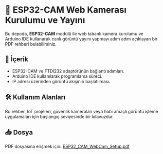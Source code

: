 # 📄 ESP32-CAM Web Kamerası Kurulumu ve Yayını

Bu depoda, **ESP32-CAM** modülü ile web tabanlı kamera kurulumu ve Arduino IDE kullanarak canlı görüntü yayını yapmayı adım adım açıklayan bir PDF rehberi bulabilirsiniz.

## 📂 İçerik
- ESP32-CAM ve FTDI232 adaptörünün bağlantı adımları.
- Arduino IDE kullanılarak programlama süreci.
- IP adresi üzerinden görüntü akışının başlatılması.

## 🛠️ Kullanım Alanları
Bu rehber, IoT projeleri, güvenlik kameraları veya hobi amaçlı görüntü işleme uygulamaları için başlangıç seviyesinde bir kılavuzdur.

## 📥 Dosya
PDF dosyasına erişmek için: [ESP32_CAM_WebCam_Setup.pdf](ESP32_CAM_WebCam_Setup.pdf)


